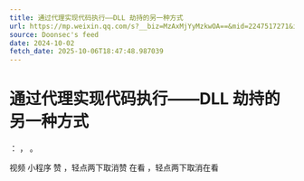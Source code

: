 ```yaml
---
title: 通过代理实现代码执行——DLL 劫持的另一种方式
url: https://mp.weixin.qq.com/s?__biz=MzAxMjYyMzkwOA==&mid=2247517271&idx=1&sn=f0645f7ae4a1a0b6e76d4456cde051ba
source: Doonsec's feed
date: 2024-10-02
fetch_date: 2025-10-06T18:47:48.987039
---
```


# 通过代理实现代码执行——DLL 劫持的另一种方式

：
，
。

视频
小程序
赞
，轻点两下取消赞
在看
，轻点两下取消在看